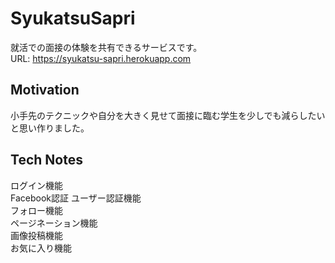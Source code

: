 SyukatsuSapri
====
就活での面接の体験を共有できるサービスです。  
URL: https://syukatsu-sapri.herokuapp.com

## Motivation
小手先のテクニックや自分を大きく見せて面接に臨む学生を少しでも減らしたいと思い作りました。  

## Tech Notes
ログイン機能  
Facebook認証
ユーザー認証機能  
フォロー機能  
ページネーション機能  
画像投稿機能  
お気に入り機能
